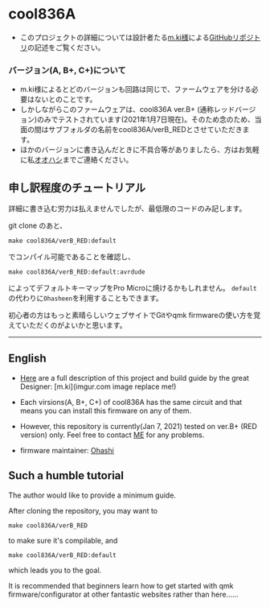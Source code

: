 # cool836A

- このプロジェクトの詳細については設計者たる[m.ki様](https://twitter.com/0002ozlet)による[GitHubリポジトリ](https://github.com/telzo2000/cool836A)の記述をご覧ください。

### バージョン(A, B+, C+)について
- m.ki様によるとどのバージョンも回路は同じで、ファームウェアを分ける必要はないとのことです。
- しかしながらこのファームウェアは、cool836A ver.B+ (通称レッドバージョン)のみでテストされています(2021年1月7日現在)。そのため念のため、当面の間はサブフォルダの名前をcool836A/verB_REDとさせていただきます。
- ほかのバージョンに書き込んだときに不具合等がありましたら、方はお気軽に私[オオハシ](https://twitter.com/oha_oha_Ohashi)までご連絡ください。


## 申し訳程度のチュートリアル
詳細に書き込む労力は払えませんでしたが、最低限のコードのみ記します。

git clone のあと、

``` make cool836A/verB_RED:default ```

でコンパイル可能であることを確認し、

``` make cool836A/verB_RED:default:avrdude ```

によってデフォルトキーマップをPro Microに焼けるかもしれません。
`default`の代わりに`Ohasheen`を利用することもできます。

初心者の方はもっと素晴らしいウェブサイトでGitやqmk firmwareの使い方を覚えていただくのがよいかと思います。



-----------------
## English
- [Here](https://github.com/telzo2000/cool836A) are a full description of this project and build guide by the great Designer: [m.ki](imgur.com image replace me!)

- Each virsions(A, B+, C+) of cool836A has the same circuit and that means you can install this firmware on any of them.
- However, this repository is currently(Jan 7, 2021) tested on ver.B+ (RED version) only. Feel free to contact [ME](https://github.com/ketcha-k) for any problems.

- firmware maintainer: [Ohashi](https://github.com/ketcha-k)

## Such a humble tutorial
The author would like to provide a minimum guide.

After cloning the repository, you may want to 

``` make cool836A/verB_RED ```

to make sure it's compilable, and 

``` make cool836A/verB_RED:default ```

which leads you to the goal.

It is recommended that beginners learn how to get started with qmk firmware/configurator at other fantastic websites rather than here......

